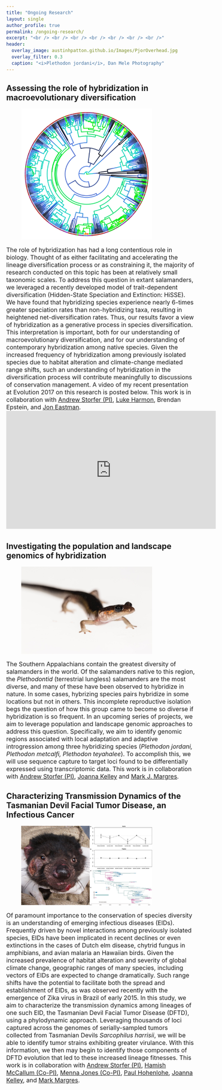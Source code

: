 ```yaml
---
title: "Ongoing Research"
layout: single
author_profile: true
permalink: /ongoing-research/
excerpt: "<br /> <br /> <br /> <br /> <br /> <br /> <br />"
header:
  overlay_image: austinhpatton.github.io/Images/PjorOverhead.jpg
  overlay_filter: 0.3
  caption: "<i>Plethodon jordani</i>, Dan Mele Photography"
---
```

<h2>Assessing the role of hybridization in macroevolutionary diversification</h2>
<figure style="width: 350px" class="wrap align-left">
<img src="/Images/HybDivers_Image.jpg">
</figure>
<font size="3"> The role of hybridization has had a long contentious role in biology. Thought of as either facilitating and accelerating the lineage diversification process or as constraining it, the majority of research conducted on this topic has been at relatively small taxonomic scales. To address this question in extant salamanders, we leveraged a recently developed model of trait-dependent diversification (Hidden-State Speciation and Extinction: HiSSE). We have found that hybridizing species experience nearly 6-times greater speciation rates than non-hybridizing taxa, resulting in heightened net-diversification rates. Thus, our results favor a view of hybridization as a generative process in species diversification. This interpretation is important, both for our understanding of macroevolutionary diversification, and for our understanding of contemporary hybridization among native species. Given the increased frequency of hybridization among previously isolated species due to habitat alteration and climate-change mediated range shifts, such an understanding of hybridization in the diversification process will contribute meaningfully to discussions of conservation management. A video of my recent presentation at Evolution 2017 on this research is posted below. This work is in collaboration with <u><a href="http://public.wsu.edu/~storfer/">Andrew Storfer (PI)</a></u>, <u><a href="http://lukejharmon.github.io/">Luke Harmon</a></u>, Brendan Epstein, and <u><a href="https://public.wsu.edu/~storfer/eastman/pages/index.html">Jon Eastman</a></u>. <iframe width="560" height="315" src="https://www.youtube.com/embed/Tkuhtg3x0AA?list=PLWCsWxY07Dh5dIhFwrTtLcJBZK81Wp1Xn" frameborder="0" allowfullscreen></iframe></font>

<h2>Investigating the population and landscape genomics of hybridization</h2>
<figure style="width: 350px" class="wrap align-left">
<img src="/Images/CompLangGenomics_Image.jpg" class="inline">
</figure>
<font size="3">The Southern Appalachians contain the greatest diversity of salamanders in the world. Of the salamanders native to this region, the <i>Plethodontid</i> (terrestrial lungless) salamanders are the most diverse, and many of these have been observed to hybridize in nature. In some cases, hybrizing species pairs hybridize in some locations but not in others. This incomplete reproductive isolation begs the question of how this group came to become so diverse if hybridization is so frequent. In an upcoming series of projects, we aim to leverage population and landscape genomic approaches to address this question. Specifically, we aim to identify genomic regions associated with local adaptation and adaptive introgression among three hybridizing species (<i>Plethodon jordani, Plethodon metcalfi, Plethodon teyahalee</i>). To accomplish this, we will use sequence capture to target loci found to be differentially expressed using transcriptomic data. This work is in collaboration with <u><a href="http://public.wsu.edu/~storfer/">Andrew Storfer (PI)</a></u>, <u><a href="https://kelleylab.wordpress.com/">Joanna Kelley</a></u> and <u><a href="https://scholar.google.com/citations?user=HyuvK6AAAAAJ&hl=en">Mark J. Margres</a></u>.</font>

<h2>Characterizing Transmission Dynamics of the Tasmanian Devil Facial Tumor Disease, an Infectious Cancer</h2>
<figure style="width: 350px" class="wrap align-left">
<img src="/Images/DFTD_Pic.jpg" class="inline">
</figure>
<font size="3">Of paramount importance to the conservation of species diversity is an understanding of emerging infectious diseases (EIDs). Frequently driven by novel interactions among previously isolated species, EIDs have been implicated in recent declines or even extinctions in the cases of Dutch elm disease, chytrid fungus in amphibians, and avian malaria an Hawaiian birds. Given the increased prevalence of habitat alteration and severity of global climate change, geographic ranges of many species, including vectors of EIDs are expected to change dramatically. Such range shifts have the potential to facilitate both the spread and establishment of EIDs, as was observed recently with the emergence of Zika virus in Brazil of early 2015. In this study, we aim to characterize the transmission dynamics among lineages of one such EID, the Tasmanian Devil Facial Tumor Disease (DFTD), using a phylodynamic approach. Leveraging thousands of loci captured across the genomes of serially-sampled tumors collected from Tasmanian Devils <i>Sarcophilus harrisii</i>, we will be able to identify tumor strains exhibiting greater virulance. With this information, we then may begin to identify those components of DFTD evolution that led to these increased lineage fitnesses. This work is in collaboration with <u><a href="http://public.wsu.edu/~storfer/">Andrew Storfer (PI)</a></u>, <u><a href="https://www.mccallum-disease-ecology.com/">Hamish McCallum (Co-PI)</a></u>, <u><a href="http://www.utas.edu.au/zoology/research/conservation-biology-and-wildlife-management/effects-of-dftd-on-behaviours-associated-with-transmission-and-on-reproductive-females/menna-jones">Menna Jones (Co-PI)</a></u>, <u><a href="http://hohenlohelab.github.io/">Paul Hohenlohe</a></u>, <u><a href="https://kelleylab.wordpress.com/">Joanna Kelley</a></u>, and <u><a href="https://scholar.google.com/citations?user=HyuvK6AAAAAJ&hl=en">Mark Margres</a></u>.</font>

